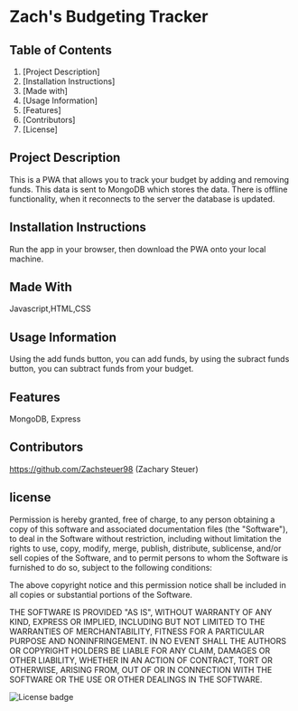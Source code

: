 # Zach's Budgeting Tracker
    
## Table of Contents

1. [Project Description]
2. [Installation Instructions]
3. [Made with]
4. [Usage Information]
5. [Features] 
6. [Contributors]
7. [License]
    

## Project Description
This is a PWA that allows you to track your budget by adding and removing funds. This data is sent to MongoDB which stores the data. There is offline functionality, when it reconnects to the server the database is updated.

## Installation Instructions
Run the app in your browser, then download the PWA onto your local machine.

## Made With
Javascript,HTML,CSS

## Usage Information
Using the add funds button, you can add funds, by using the subract funds button, you can subtract funds from your budget.

## Features
MongoDB, Express 

## Contributors
https://github.com/Zachsteuer98 (Zachary Steuer)

## license

Permission is hereby granted, free of charge, to any person obtaining a copy of this software and associated documentation files (the "Software"), to deal in the Software without restriction, including without limitation the rights to use, copy, modify, merge, publish, distribute, sublicense, and/or sell copies of the Software, and to permit persons to whom the Software is furnished to do so, subject to the following conditions:

The above copyright notice and this permission notice shall be included in all copies or substantial portions of the Software.

THE SOFTWARE IS PROVIDED "AS IS", WITHOUT WARRANTY OF ANY KIND, EXPRESS OR IMPLIED, INCLUDING BUT NOT LIMITED TO THE WARRANTIES OF MERCHANTABILITY, FITNESS FOR A PARTICULAR PURPOSE AND NONINFRINGEMENT. IN NO EVENT SHALL THE AUTHORS OR COPYRIGHT HOLDERS BE LIABLE FOR ANY CLAIM, DAMAGES OR OTHER LIABILITY, WHETHER IN AN ACTION OF CONTRACT, TORT OR OTHERWISE, ARISING FROM, OUT OF OR IN CONNECTION WITH THE SOFTWARE OR THE USE OR OTHER DEALINGS IN THE SOFTWARE.




![License badge](https://img.shields.io/badge/license-MIT-green)
 
